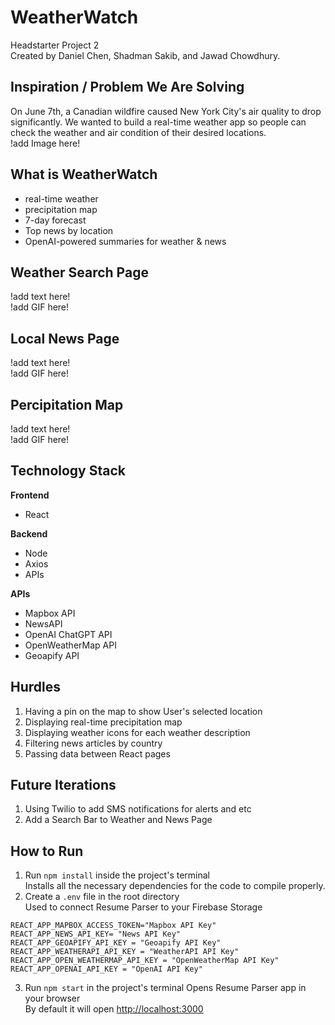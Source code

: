 # WeatherWatch
Headstarter Project 2  
Created by Daniel Chen, Shadman Sakib, and Jawad Chowdhury.

## Inspiration / Problem We Are Solving
On June 7th, a Canadian wildfire caused New York City's air quality to drop significantly. We wanted to build a real-time weather app so people can check the weather and air condition of their desired locations.  
!add Image here!

## What is WeatherWatch  
- real-time weather
- precipitation map
- 7-day forecast
- Top news by location
- OpenAI-powered summaries for weather & news

## Weather Search Page
!add text here!  
!add GIF here!

## Local News Page
!add text here!  
!add GIF here!

## Percipitation Map
!add text here!  
!add GIF here!

## Technology Stack
**Frontend**
- React

**Backend**
- Node
- Axios
- APIs

**APIs**
- Mapbox API
- NewsAPI
- OpenAI ChatGPT API
- OpenWeatherMap API
- Geoapify API

## Hurdles
1) Having a pin on the map to show User's selected location
2) Displaying real-time precipitation map
3) Displaying weather icons for each weather description
4) Filtering news articles by country
5) Passing data between React pages

## Future Iterations
1) Using Twilio to add SMS notifications for alerts and etc
2) Add a Search Bar to Weather and News Page

## How to Run
1) Run `npm install` inside the project's terminal <br>
Installs all the necessary dependencies for the code to compile properly.
2) Create a `.env` file in the root directory <br>
Used to connect Resume Parser to your Firebase Storage
```
REACT_APP_MAPBOX_ACCESS_TOKEN="Mapbox API Key"
REACT_APP_NEWS_API_KEY= "News API Key"
REACT_APP_GEOAPIFY_API_KEY = "Geoapify API Key"
REACT_APP_WEATHERAPI_API_KEY = "WeatherAPI API Key"
REACT_APP_OPEN_WEATHERMAP_API_KEY = "OpenWeatherMap API Key"
REACT_APP_OPENAI_API_KEY = "OpenAI API Key"
```
3) Run `npm start` in the project's terminal
Opens Resume Parser app in your browser <br>
By default it will open [http://localhost:3000](http://localhost:3000)
